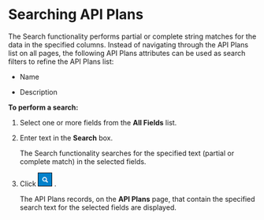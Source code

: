 ﻿---
sidebar_position: 4
---

# Searching API Plans

<head>
  <meta name="guidename" content="API Management"/>
  <meta name="context" content="GUID-aa68b3ff-0a52-4027-b80a-1fedfb6987bc"/>
</head>

The Search functionality performs partial or complete string matches for the data in the specified columns. Instead of navigating through the API Plans list on all pages, the following API Plans attributes can be used as search filters to refine the API Plans list: 

- Name 

- Description 

**To perform a search:**

1. Select one or more fields from the **All Fields** list.

2. Enter text in the **Search** box. 

   The Search functionality searches for the specified text (partial or complete match) in the selected fields. 

3. Click ![](../../../Images/search.jpg) . 

   The API Plans records, on the **API Plans** page, that contain the specified search text for the selected fields are displayed. 
